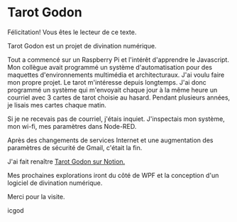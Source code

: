 # Tarot Godon

Félicitation!
Vous êtes le lecteur de ce texte.

Tarot Godon est un projet de divination numérique.

Tout a commencé sur un Raspberry Pi et l'intérêt d'apprendre le Javascript. 
Mon collègue avait programmé un système d'automatisation pour des maquettes d'environnements multimédia et architecturaux.
J'ai voulu faire mon propre projet. Le tarot m'intéresse depuis longtemps.
J'ai donc programmé un système qui m'envoyait chaque jour à la même heure un courriel avec 3 cartes de tarot choisie au hasard.
Pendant plusieurs années, je lisais mes cartes chaque matin. 

Si je ne recevais pas de courriel, j'étais inquiet.
J'inspectais mon système, mon wi-fi, mes paramètres dans Node-RED.

Après des changements de services Internet et une augmentation des paramètres de sécurité de Gmail, c'était la fin.

J'ai fait renaître [Tarot Godon sur Notion.](https://godonmachines.notion.site/Tarot-Godon-II-06667791952e44608dbf81f418ef4a9d)

Mes prochaines explorations iront du côté de WPF et la conception d'un logiciel de divination numérique.

Merci pour la visite.

icgod
